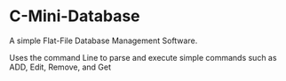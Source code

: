 ﻿# C-Mini-Database

A simple Flat-File Database Management Software.

Uses the command Line to parse and execute simple commands such as ADD, Edit, Remove, and Get

